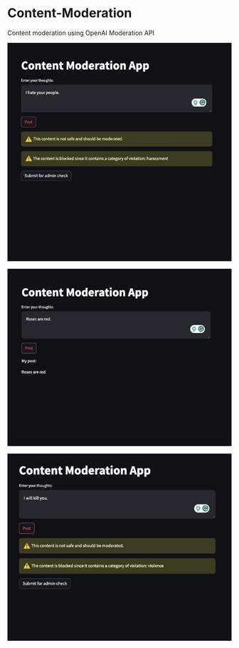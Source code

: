# Content-Moderation
Content moderation using OpenAI Moderation API

![Moderated content example 3](https://github.com/harshitaatray/Content-Moderation/blob/main/Moderation2.jpeg)

![Moderated content example 2](https://github.com/harshitaatray/Content-Moderation/blob/main/Moderation1.jpeg)

![Moderated content example 1](https://github.com/harshitaatray/Content-Moderation/blob/main/Moderation.jpeg)
